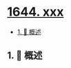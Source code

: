 # [1644. xxx](https://github.com/Tdahuyou/TNotes.leetcode/tree/main/notes/1644.%20xxx)

<!-- region:toc -->

- [1. 📝 概述](#1--概述)

<!-- endregion:toc -->

## 1. 📝 概述
